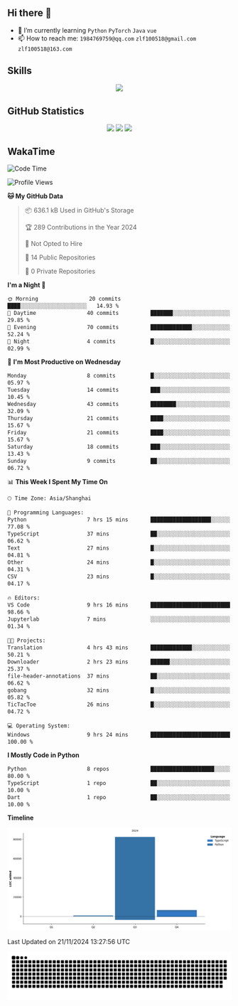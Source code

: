 ## Hi there 👋

- 🌱 I’m currently learning `Python` `PyTorch` `Java` `vue`
- 📫 How to reach me: `1984769759@qq.com` `zlf100518@gmail.com` `zlf100518@163.com`

## Skills
<div align="center"> <img src="https://skillicons.dev/icons?i=python,linux,git,github,html,css,js,ts" /> </div>

## GitHub Statistics

<div align="center">
  <img src="https://github-readme-stats.vercel.app/api?username=CloudSwordSage&show_icons=true&theme=tokyonight" />
  <img src="https://github-readme-stats.vercel.app/api/top-langs/?username=CloudSwordSage&show_icons=true&theme=tokyonight" />
  <img src="https://github-readme-activity-graph.vercel.app/graph?username=CloudSwordSage&theme=xcode" />
</div>

## WakaTime

<!--START_SECTION:waka-->
![Code Time](http://img.shields.io/badge/Code%20Time-206%20hrs%2045%20mins-blue)

![Profile Views](http://img.shields.io/badge/Profile%20Views-0-blue)

**🐱 My GitHub Data** 

> 📦 636.1 kB Used in GitHub's Storage 
 > 
> 🏆 289 Contributions in the Year 2024
 > 
> 🚫 Not Opted to Hire
 > 
> 📜 14 Public Repositories 
 > 
> 🔑 0 Private Repositories 
 > 
**I'm a Night 🦉** 

```text
🌞 Morning                20 commits          ████░░░░░░░░░░░░░░░░░░░░░   14.93 % 
🌆 Daytime                40 commits          ███████░░░░░░░░░░░░░░░░░░   29.85 % 
🌃 Evening                70 commits          █████████████░░░░░░░░░░░░   52.24 % 
🌙 Night                  4 commits           █░░░░░░░░░░░░░░░░░░░░░░░░   02.99 % 
```
📅 **I'm Most Productive on Wednesday** 

```text
Monday                   8 commits           █░░░░░░░░░░░░░░░░░░░░░░░░   05.97 % 
Tuesday                  14 commits          ███░░░░░░░░░░░░░░░░░░░░░░   10.45 % 
Wednesday                43 commits          ████████░░░░░░░░░░░░░░░░░   32.09 % 
Thursday                 21 commits          ████░░░░░░░░░░░░░░░░░░░░░   15.67 % 
Friday                   21 commits          ████░░░░░░░░░░░░░░░░░░░░░   15.67 % 
Saturday                 18 commits          ███░░░░░░░░░░░░░░░░░░░░░░   13.43 % 
Sunday                   9 commits           ██░░░░░░░░░░░░░░░░░░░░░░░   06.72 % 
```


📊 **This Week I Spent My Time On** 

```text
🕑︎ Time Zone: Asia/Shanghai

💬 Programming Languages: 
Python                   7 hrs 15 mins       ███████████████████░░░░░░   77.08 % 
TypeScript               37 mins             ██░░░░░░░░░░░░░░░░░░░░░░░   06.62 % 
Text                     27 mins             █░░░░░░░░░░░░░░░░░░░░░░░░   04.81 % 
Other                    24 mins             █░░░░░░░░░░░░░░░░░░░░░░░░   04.31 % 
CSV                      23 mins             █░░░░░░░░░░░░░░░░░░░░░░░░   04.17 % 

🔥 Editors: 
VS Code                  9 hrs 16 mins       █████████████████████████   98.66 % 
Jupyterlab               7 mins              ░░░░░░░░░░░░░░░░░░░░░░░░░   01.34 % 

🐱‍💻 Projects: 
Translation              4 hrs 43 mins       █████████████░░░░░░░░░░░░   50.21 % 
Downloader               2 hrs 23 mins       ██████░░░░░░░░░░░░░░░░░░░   25.37 % 
file-header-annotations  37 mins             ██░░░░░░░░░░░░░░░░░░░░░░░   06.62 % 
gobang                   32 mins             █░░░░░░░░░░░░░░░░░░░░░░░░   05.82 % 
TicTacToe                26 mins             █░░░░░░░░░░░░░░░░░░░░░░░░   04.72 % 

💻 Operating System: 
Windows                  9 hrs 24 mins       █████████████████████████   100.00 % 
```

**I Mostly Code in Python** 

```text
Python                   8 repos             ████████████████████░░░░░   80.00 % 
TypeScript               1 repo              ██░░░░░░░░░░░░░░░░░░░░░░░   10.00 % 
Dart                     1 repo              ██░░░░░░░░░░░░░░░░░░░░░░░   10.00 % 
```



**Timeline**

![Lines of Code chart](https://raw.githubusercontent.com/CloudSwordSage/CloudSwordSage/main/assets/bar_graph.png)


 Last Updated on 21/11/2024 13:27:56 UTC
<!--END_SECTION:waka-->

<div align="center"><img src="./assets/github-snake-dark.svg" /></div>
